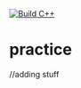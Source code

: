 [![Build C++](https://github.com/clmcguire/practice/actions/workflows/c-cpp.yml/badge.svg)](https://github.com/clmcguire/practice/actions/workflows/c-cpp.yml)
# practice
//adding stuff
